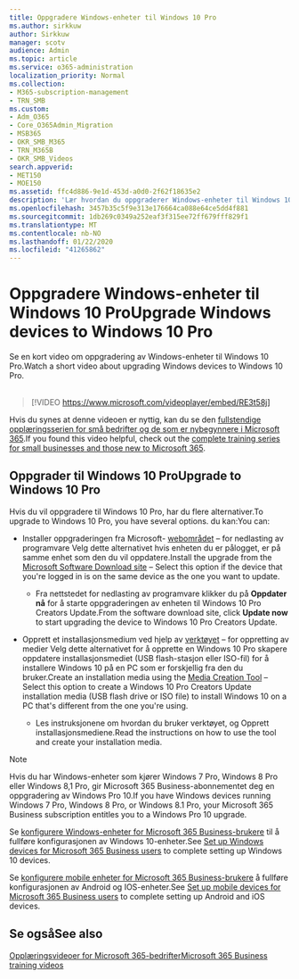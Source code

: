 ```yaml
---
title: Oppgradere Windows-enheter til Windows 10 Pro
ms.author: sirkkuw
author: Sirkkuw
manager: scotv
audience: Admin
ms.topic: article
ms.service: o365-administration
localization_priority: Normal
ms.collection:
- M365-subscription-management
- TRN_SMB
ms.custom:
- Adm_O365
- Core_O365Admin_Migration
- MSB365
- OKR_SMB_M365
- TRN_M365B
- OKR_SMB_Videos
search.appverid:
- MET150
- MOE150
ms.assetid: ffc4d886-9e1d-453d-a0d0-2f62f18635e2
description: 'Lær hvordan du oppgraderer Windows-enheter til Windows 10 Pro. '
ms.openlocfilehash: 3457b35c5f9e313e176664ca088e64ce5dd4f881
ms.sourcegitcommit: 1db269c0349a252eaf3f315ee72ff679fff829f1
ms.translationtype: MT
ms.contentlocale: nb-NO
ms.lasthandoff: 01/22/2020
ms.locfileid: "41265862"
---
```

# <a name="upgrade-windows-devices-to-windows-10-pro"></a><span data-ttu-id="c7a54-103">Oppgradere Windows-enheter til Windows 10 Pro</span><span class="sxs-lookup"><span data-stu-id="c7a54-103">Upgrade Windows devices to Windows 10 Pro</span></span>

<span data-ttu-id="c7a54-104">Se en kort video om oppgradering av Windows-enheter til Windows 10 Pro.</span><span class="sxs-lookup"><span data-stu-id="c7a54-104">Watch a short video about upgrading Windows devices to Windows 10 Pro.</span></span><br><br>

> [!VIDEO https://www.microsoft.com/videoplayer/embed/RE3t58j] 

<span data-ttu-id="c7a54-105">Hvis du synes at denne videoen er nyttig, kan du se den [fullstendige opplæringsserien for små bedrifter og de som er nybegynnere i Microsoft 365](https://support.office.com/article/6ab4bbcd-79cf-4000-a0bd-d42ce4d12816).</span><span class="sxs-lookup"><span data-stu-id="c7a54-105">If you found this video helpful, check out the [complete training series for small businesses and those new to Microsoft 365](https://support.office.com/article/6ab4bbcd-79cf-4000-a0bd-d42ce4d12816).</span></span>

## <a name="upgrade-to-windows-10-pro"></a><span data-ttu-id="c7a54-106">Oppgrader til Windows 10 Pro</span><span class="sxs-lookup"><span data-stu-id="c7a54-106">Upgrade to Windows 10 Pro</span></span>
  
<span data-ttu-id="c7a54-107">Hvis du vil oppgradere til Windows 10 Pro, har du flere alternativer.</span><span class="sxs-lookup"><span data-stu-id="c7a54-107">To upgrade to Windows 10 Pro, you have several options.</span></span> <span data-ttu-id="c7a54-108">du kan:</span><span class="sxs-lookup"><span data-stu-id="c7a54-108">You can:</span></span>
    
- <span data-ttu-id="c7a54-109">Installer oppgraderingen fra Microsoft- [webområdet](https://go.microsoft.com/fwlink/?LinkID=836951 ) &ndash; for nedlasting av programvare Velg dette alternativet hvis enheten du er pålogget, er på samme enhet som den du vil oppdatere.</span><span class="sxs-lookup"><span data-stu-id="c7a54-109">Install the upgrade from the [Microsoft Software Download site](https://go.microsoft.com/fwlink/?LinkID=836951 ) &ndash; Select this option if the device that you're logged in is on the same device as the one you want to update.</span></span> 

    - <span data-ttu-id="c7a54-110">Fra nettstedet for nedlasting av programvare klikker du på **Oppdater nå** for å starte oppgraderingen av enheten til Windows 10 Pro Creators Update.</span><span class="sxs-lookup"><span data-stu-id="c7a54-110">From the software download site, click **Update now** to start upgrading the device to Windows 10 Pro Creators Update.</span></span> 
    
- <span data-ttu-id="c7a54-111">Opprett et installasjonsmedium ved hjelp av [verktøyet](https://go.microsoft.com/fwlink/?LinkID=836960) &ndash; for oppretting av medier Velg dette alternativet for å opprette en Windows 10 Pro skapere oppdatere installasjonsmediet (USB flash-stasjon eller ISO-fil) for å installere Windows 10 på en PC som er forskjellig fra den du bruker.</span><span class="sxs-lookup"><span data-stu-id="c7a54-111">Create an installation media using the [Media Creation Tool](https://go.microsoft.com/fwlink/?LinkID=836960) &ndash; Select this option to create a Windows 10 Pro Creators Update installation media (USB flash drive or ISO file) to install Windows 10 on a PC that's different from the one you're using.</span></span>

    - <span data-ttu-id="c7a54-112">Les instruksjonene om hvordan du bruker verktøyet, og Opprett installasjonsmediene.</span><span class="sxs-lookup"><span data-stu-id="c7a54-112">Read the instructions on how to use the tool and create your installation media.</span></span> 

> [!NOTE]
> <span data-ttu-id="c7a54-113">Hvis du har Windows-enheter som kjører Windows 7 Pro, Windows 8 Pro eller Windows 8,1 Pro, gir Microsoft 365 Business-abonnementet deg en oppgradering av Windows Pro 10.</span><span class="sxs-lookup"><span data-stu-id="c7a54-113">If you have Windows devices running Windows 7 Pro, Windows 8 Pro, or Windows 8.1 Pro, your Microsoft 365 Business subscription entitles you to a Windows Pro 10 upgrade.</span></span>
    
<span data-ttu-id="c7a54-114">Se [konfigurere Windows-enheter for Microsoft 365 Business-brukere](set-up-windows-devices.md) til å fullføre konfigurasjonen av Windows 10-enheter.</span><span class="sxs-lookup"><span data-stu-id="c7a54-114">See [Set up Windows devices for Microsoft 365 Business users](set-up-windows-devices.md) to complete setting up Windows 10 devices.</span></span> 
  
<span data-ttu-id="c7a54-115">Se [konfigurere mobile enheter for Microsoft 365 Business-brukere](set-up-mobile-devices.md) å fullføre konfigurasjonen av Android og IOS-enheter.</span><span class="sxs-lookup"><span data-stu-id="c7a54-115">See [Set up mobile devices for Microsoft 365 Business users](set-up-mobile-devices.md) to complete setting up Android and iOS devices.</span></span> 
  
## <a name="see-also"></a><span data-ttu-id="c7a54-116">Se også</span><span class="sxs-lookup"><span data-stu-id="c7a54-116">See also</span></span>

[<span data-ttu-id="c7a54-117">Opplæringsvideoer for Microsoft 365-bedrifter</span><span class="sxs-lookup"><span data-stu-id="c7a54-117">Microsoft 365 Business training videos</span></span>](https://support.office.com/article/6ab4bbcd-79cf-4000-a0bd-d42ce4d12816)
